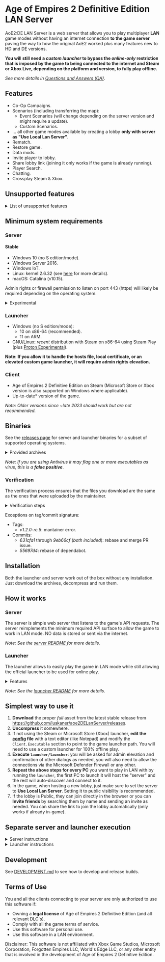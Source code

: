 # Age of Empires 2 Definitive Edition LAN Server

AoE2:DE LAN Server is a web server that allows you to play multiplayer **LAN** game modes without having an internet
connection **to the game server** paving the way to how the original AoE2 worked plus many features new to HD and DE
versions.

**You will still need a *custom launcher* to bypass the *online-only* restriction that is imposed by the game to being connected to
the internet and Steam or Xbox Live, depending on the platform and version, to fully play offline.**

*See more details in [Questions and Answers (QA)](https://github.com/luskaner/aoe2DELanServer/wiki/Questions-and-Answers-(QA))*.

## Features

- Co-Op Campaigns.
- Scenarios (including transferring the map):
    - Event Scenarios (will change depending on the server version and might require a update).
    - Custom Scenarios.
- ... all other game modes available by creating a lobby **only with server as "Use Local Lan Server"**.
- Rematch.
- Restore game.
- Data mods.
- Invite player to lobby.
- Share lobby link (joining it only works if the game is already running).
- Player Search.
- Chatting.
- Crossplay Steam & Xbox.

## Unsupported features
<details>
<summary>List of unsupported features</summary>
    
- Spectate games: Not compatible with Battle Server, would require a re-implementation.
- Not possible as it would require internet and some access to the user profile:
    - Steam & Xbox Friends.
- Not implemented:
    - Achievements: only the official server should be able to. Meeting the requirements of an achievement during a
      match might cause issues (see [QA](https://github.com/luskaner/aoe2DELanServer/wiki/Questions-and-Answers-(QA)) for more details).
    - Changing player profile icon: the default will always be used.
    - Leaderboards: will appear empty.
    - Player stats: will appear empty.
    - Clans: all players are without clans. Browsing clan will appear empty and creating one will always result in
      error.
    - Lobby ban player: will appear like it works but doesn't.
    - Report player: will appear like it works but doesn't.
    - Quick Play: no matchmaking is implemented, use official servers for this mode.
    - Ranked: no matchmaking is implemented, use official servers for this mode.

</details>

## Minimum system requirements

### Server

#### Stable

- Windows 10 (no S edition/mode).
- Windows Server 2016.
- Windows IoT.
- Linux: kernel 2.6.32 (see [here](https://go.dev/wiki/Linux) for more details).
- macOS: Catalina (v10.15).

Admin rights or firewall permission to listen on port 443 (https) will likely be required depending on the operating system.

<details>
<summary>Experimental</summary>
    
- BSD-based (OpenBSD, DragonFly BSD, FreeBSD and NetBSD).
- Solaris-based (Solaris and Illumos).
- AIX.

Note: For the full list see [minimum requirements for Go](https://go.dev/wiki/MinimumRequirements) 1.22.
    
</details>

### Launcher

- Windows (no S edition/mode):
  - 10 on x86-64 (recommended).
  - 11 on ARM.
- GNU/Linux: *recent* distribution with Steam on x86-64 using Steam Play (plus [Proton Experimental](https://github.com/ValveSoftware/Proton/wiki/Requirements)).

**Note: If you allow it to handle the hosts file, local certificate, or an elevated custom game launcher, it will require admin rights elevation.**

### Client

- Age of Empires 2 Definitive Edition on Steam (Microsoft Store or Xbox version is also supported on Windows where applicable).
- Up-to-date* version of the game.

*Note: Older versions since ~late 2023 should work but are not recommended.*

## Binaries

See the [releases page](https://github.com/luskaner/aoe2DELanServer/releases) for server and launcher binaries for a
subset of
supported operating systems.
<details>
    <summary>Provided archives</summary>
    
* Full:
    * Windows:
        * **10 on x86-64**: aoe2DELanServer_full_*A.B.C*_win_x86-64.zip
        * **11 on ARM**: aoe2DELanServer_full_*A.B.C*_win_arm64.tar.xz
    * GNU/Linux::
        * **x86-64**: aoe2DELanServer_full_*A.B.C*_linux_x86-64.tar.xz
        * **ARM64**: aoe2DELanServer_full_*A.B.C*_linux_arm64.tar.xz
* Launcher:
    * Windows:
        * **10 on x86-64**: aoe2DELanServer_launcher_*A.B.C*_win_x86-64.zip
        * **11 on ARM**: aoe2DELanServer_launcher_*A.B.C*_win_arm64.tar.xz
    * GNU/Linux:
        * **x86-64**: aoe2DELanServer_launcher_*A.B.C*_linux_x86-64.tar.xz
        * **ARM64**: aoe2DELanServer_launcher_*A.B.C*_linux_arm64.tar.xz
* Server:
    * Windows:
        * **10 on ARM64**: aoe2DELanServer_server_*A.B.C*_win_arm64.zip
        * **IoT on ARM32**: aoe2DELanServer_server_*A.B.C*_win_arm32.zip
        * **10 on x86-64**: aoe2DELanServer_server_*A.B.C*_win_x86-64.zip
        * **10 on x86-32**: aoe2DELanServer_server_*A.B.C*_win_x86-32.zip
    * GNU/Linux:
        * Kernel 3.1 on **ARM64**: aoe2DELanServer_server_*A.B.C*_linux_arm64.tar.xz
        * Kernel 2.6.23 on **ARM32**:
            * ARMv5 (armel): aoe2DELanServer_server_*A.B.C*_linux_arm-5.tar.gz
            * ARMv6 (sometimes called armhf): aoe2DELanServer_server_*A.B.C*_linux_arm-6.tar.gz
        * Kernel 2.6.23 on **x86-64**: aoe2DELanServer_server_*A.B.C*_linux_x86-64.tar.gz
        * Kernel 2.6.23 on **x86-32**: aoe2DELanServer_server_*A.B.C*_linux_x86-32.tar.gz
    * macOS - Catalina (v10.15): aoe2DELanServer_server_*A.B.C*_mac.tar.gz
  
</details>

*Note: If you are using Antivirus it may flag one or more executables as virus, this is a **false positive***.

### Verification

The verification process ensures that the files you download are the same as the ones that were uploaded by the
maintainer.

<details>
    <summary>Verification steps</summary>

    1. Check the release tag is verified with the committer's signature key (*as all commits must be*).
    2. Download the ```..._checksums.txt``` and ```..._checksums.txt.sig``` files.
    3. Import the [release public key](release_public.key) and import it to your keyring if you haven't already.
    4. Verify the ```..._checksums.txt``` file with the ```..._checksums.txt.sig``` file.
    5. Verify the SHA-256 checksum list inside ```..._checksums.txt``` with the downloaded archives.

</details>

Exceptions on tag/commit signature:

* Tags:
    * *v1.2.0-rc.5*: mantainer error.
* Commits:
    * *631cfa1* through *9eb66cf* (*both included*): rebase and merge PR issue.
    * *55697d4*: rebase of dependabot.

## Installation

Both the launcher and server work out of the box without any installation. Just download the archives,
decompress and run them.

## How it works

### Server

The server is simple web server that listens to the game's API requests. The server reimplements
the minimum required API surface to allow the game to work in LAN mode. NO data is stored or sent via the internet.

*Note: See the [server README](server/README.md) for more details.*

### Launcher

The launcher allows to easily play the game in LAN mode while still allowing the official launcher to be used for online play.

<details>
    <summary>Features</summary>
    
- Automatically start/stop the server or connect to an existing one automatically.
- (Optional) Use an isolated metadata and profile directories to avoid potential issues with the official game.
- (Optional) Modify the hosts file to
    - Redirect the game's API requests to the LAN server.
    - Redirect the game CDN so it does not detect the official game status.
- (Optional) Install a self-signed certificate to allow the game to connect to the LAN server.
- Automatically find and start the game.

Afterwards, it reverses any changes to allow the official launcher to connect to the official servers.
</details>

*Note: See the [launcher README](launcher/README.md) for more details.*

## Simplest way to use it

1. **Download** the proper *full* asset from the latest
   stable release from https://github.com/luskaner/aoe2DELanServer/releases.
2. **Uncompress** it somewhere.
3. If not using the Steam or Microsoft Store (Xbox) launcher, **edit the [config](launcher/resources/config.ini)
   file** with a text editor (like Notepad)
   and modify
   the `Client.Executable` section to point to the game launcher path.
   You will need to use a custom launcher for 100% offline play.
4. **Execute `launcher/launcher`**: you will be asked for admin elevation and confirmation of other dialogs as
   needed, you
   will also need to allow the connections via the Microsoft Defender Firewall or any other.
5. **Repeat the above steps for every PC** you want to play in LAN with by running the `launcher`, the first PC to
   launch
   it will host the "server" and the rest will auto-discover and connect to it.
6. In the game, when hosting a new lobby, just make sure to set the server to **Use Local Lan Server**. Setting it to
   public
   visibility is recommended.
7. If the lobby is Public, they can join directly in the browser or you can **Invite friends** by searching them by name
   and sending an invite as needed. You can share the link to join the lobby automatically (only works if already
   in-game).

## Separate server and launcher execution

<details>
    <summary>Server instructions</summary>

1. **Download** the proper *server* asset from latest stable release from https://github.com/luskaner/aoe2DELanServer/releases.
2. **Generate the certificate** by simply executing `bin/genCert`.
3. If needed **edit the [config](server/resources/config/config.ini) file**.
4. **Run** the `server` binary/script.

</details>

<details>
    <summary>Launcher instructions</summary>
    
1. **Download** the proper *launcher* asset from latest stable release from https://github.com/luskaner/aoe2DELanServer/releases.
3. If needed **edit the [config](launcher/resources/config.ini) file**. You will need to edit the `Client.Executable` section to point to the game launcher path if using a custom launcher which you will need to use a custom launcher for 100% offline play.
4. **Run** the `launcher` binary/script.

</details>

## Development

See [DEVELOPMENT.md](DEVELOPMENT.md) to see how to develop and release builds.

## Terms of Use

You and all the clients connecting to your server are only authorized to use this software if:

- Owning a **legal license** of Age of Empires 2 Definitive Edition (and all relevant DLC's).
- Comply with all the game terms of service.
- Use this software for personal use.
- Use this software in a LAN environment.

Disclaimer: This software is not affiliated with Xbox Game Studios, Microsoft Corporation, Forgotten Empires LLC,
World's Edge LLC, or any other entity that is involved in the development of Age of Empires 2 Definitive Edition.
